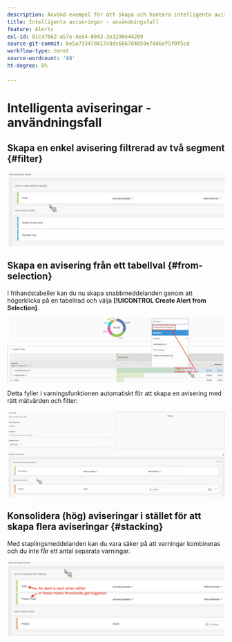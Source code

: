 ```yaml
---
description: Använd exempel för att skapa och hantera intelligenta aviseringar.
title: Intelligenta aviseringar - användningsfall
feature: Alerts
exl-id: 81c47b62-a57e-4ee4-8043-3e3290e44269
source-git-commit: be5a73347d417c8dc6667d4059e7d46ef5f0f5cd
workflow-type: tm+mt
source-wordcount: '88'
ht-degree: 0%

---
```


# Intelligenta aviseringar - användningsfall

## Skapa en enkel avisering filtrerad av två segment {#filter}

![](assets/alerts_example1.png)

## Skapa en avisering från ett tabellval {#from-selection}

I frihandstabeller kan du nu skapa snabbmeddelanden genom att högerklicka på en tabellrad och välja **[!UICONTROL Create Alert from Selection]**.

![](assets/alert_selection.png)

Detta fyller i varningsfunktionen automatiskt för att skapa en avisering med rätt mätvärden och filter:

![](assets/prepopulated_alert.png)

## Konsolidera (hög) aviseringar i stället för att skapa flera aviseringar {#stacking}

Med staplingsmeddelanden kan du vara säker på att varningar kombineras och du inte får ett antal separata varningar.

![](assets/alerts_example2.png)

